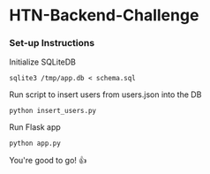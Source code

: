 # HTN-Backend-Challenge

### Set-up Instructions


Initialize SQLiteDB

```
sqlite3 /tmp/app.db < schema.sql
```

Run script to insert users from users.json into the DB

```
python insert_users.py
```

Run Flask app

```
python app.py
```

You're good to go! :+1:
